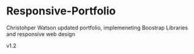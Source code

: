 # Responsive-Portfolio

Christohper Watson updated portfolio, implemeneting Boostrap Libraries and responsive web design

v1.2
